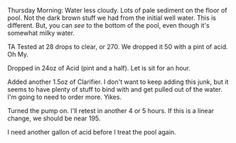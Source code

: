 Thursday Morning: Water less cloudy. Lots of pale sediment on the floor of pool. Not the dark brown stuff we had from
 the initial well water. This is different. But, you can _see_ to the bottom of the pool, even though it's somewhat
  milky water.
  
TA Tested at 28 drops to clear, or 270. We dropped it 50 with a pint of acid. Oh My.

Dropped in 24oz of Acid (pint and a half). Let is sit for an hour.

Added another 1.5oz of Clarifier. I don't want to keep adding this junk, but it seems to have plenty of stuff to bind
 with and get pulled out of the water. I'm going to need to order more. Yikes.
 
Turned the pump on. I'll retest in another 4 or 5 hours. If this is a linear change, we should be near 195.

I need another gallon of acid before I treat the pool again.